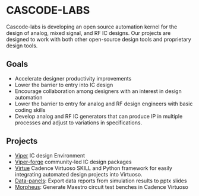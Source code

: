 # CASCODE-LABS

Cascode-labs is developing an open source automation kernel for the design of
analog, mixed signal, and RF IC designs.  Our projects are designed to work
with both other open-source design tools and proprietary design tools.

<!-- We are partnering with [MOSAIC](https://www.mosaic-ic.org/) to achieve 
these goals. -->

## Goals

- Accelerate designer productivity improvements
- Lower the barrier to entry into IC design
- Encourage collaboration among designers with an interest in
  design automation
- Lower the barrier to entry for analog and RF design engineers with
  basic coding skills
- Develop analog and RF IC generators that can produce IP in multiple
processes and adjust to variations in specifications.

## Projects

- [Viper](http://www.cascode-labs.org/viper/) IC design Environment
- [Viper-forge](http://www.cascode-labs.org/viper-forge/) community-led IC
design packages
- [Virtue](http://www.cascode-labs.org/virtue/) Cadence Virtuoso SKILL and
Python framework for easily integrating automated design projects into
Virtuoso.
- [Data-panels](http://www.cascode-labs.org/data-panels): Export
  data reports from simulation results to pptx slides
- [Morpheus](https://github.com/cascode-labs/morpheus):
Generate Maestro circuit test benches in Cadence Virtuoso
